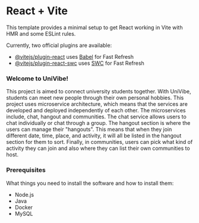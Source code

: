 # React + Vite

This template provides a minimal setup to get React working in Vite with HMR and some ESLint rules.

Currently, two official plugins are available:

- [@vitejs/plugin-react](https://github.com/vitejs/vite-plugin-react/blob/main/packages/plugin-react/README.md) uses [Babel](https://babeljs.io/) for Fast Refresh
- [@vitejs/plugin-react-swc](https://github.com/vitejs/vite-plugin-react-swc) uses [SWC](https://swc.rs/) for Fast Refresh


### Welcome to UniVibe!

This project is aimed to connect university students together. With UniVibe, students can meet new people through their own personal hobbies. This project uses microservice architecture, which means that the services are developed and deployed independently of each other. The microservices include, chat, hangout and communities. The chat service allows users to chat individually or chat through a group. The hangout section is where the users can manage their "hangouts". This means that when they join different date, time, place, and activity, it will all be listed in the hangout section for them to sort. Finally, in communities, users can pick what kind of activity they can join and also where they can list their own communities to host. 

### Prerequisites

What things you need to install the software and how to install them:

- Node.js
- Java
- Docker
- MySQL

